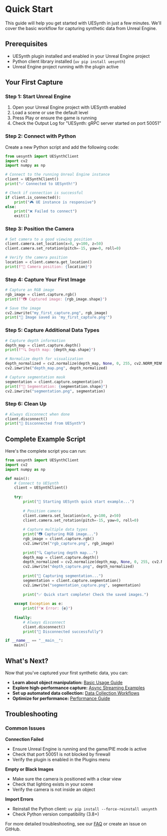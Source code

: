 # Quick Start

This guide will help you get started with UESynth in just a few minutes. We'll cover the basic workflow for capturing synthetic data from Unreal Engine.

## Prerequisites

- UESynth plugin installed and enabled in your Unreal Engine project
- Python client library installed (`uv pip install uesynth`)
- Unreal Engine project running with the plugin active

## Your First Capture

### Step 1: Start Unreal Engine

1. Open your Unreal Engine project with UESynth enabled
2. Load a scene or use the default level
3. Press Play or ensure the game is running
4. Check the Output Log for "UESynth: gRPC server started on port 50051"

### Step 2: Connect with Python

Create a new Python script and add the following code:

```python
from uesynth import UESynthClient
import cv2
import numpy as np

# Connect to the running Unreal Engine instance
client = UESynthClient()
print("✅ Connected to UESynth!")

# Check if connection is successful
if client.is_connected():
    print("🎮 UE instance is responsive")
else:
    print("❌ Failed to connect")
    exit(1)
```

### Step 3: Position the Camera

```python
# Set camera to a good viewing position
client.camera.set_location(x=0, y=100, z=50)
client.camera.set_rotation(pitch=-15, yaw=0, roll=0)

# Verify the camera position
location = client.camera.get_location()
print(f"📍 Camera position: {location}")
```

### Step 4: Capture Your First Image

```python
# Capture an RGB image
rgb_image = client.capture.rgb()
print(f"📷 Captured image: {rgb_image.shape}")

# Save the image
cv2.imwrite("my_first_capture.png", rgb_image)
print("💾 Image saved as 'my_first_capture.png'")
```

### Step 5: Capture Additional Data Types

```python
# Capture depth information
depth_map = client.capture.depth()
print(f"🔍 Depth map: {depth_map.shape}")

# Normalize depth for visualization
depth_normalized = cv2.normalize(depth_map, None, 0, 255, cv2.NORM_MINMAX, dtype=cv2.CV_8U)
cv2.imwrite("depth_map.png", depth_normalized)

# Capture segmentation mask
segmentation = client.capture.segmentation()
print(f"🎯 Segmentation: {segmentation.shape}")
cv2.imwrite("segmentation.png", segmentation)
```

### Step 6: Clean Up

```python
# Always disconnect when done
client.disconnect()
print("👋 Disconnected from UESynth")
```

## Complete Example Script

Here's the complete script you can run:

```python
from uesynth import UESynthClient
import cv2
import numpy as np

def main():
    # Connect to UESynth
    client = UESynthClient()
    
    try:
        print("🚀 Starting UESynth quick start example...")
        
        # Position camera
        client.camera.set_location(x=0, y=100, z=50)
        client.camera.set_rotation(pitch=-15, yaw=0, roll=0)
        
        # Capture multiple data types
        print("📷 Capturing RGB image...")
        rgb_image = client.capture.rgb()
        cv2.imwrite("rgb_capture.png", rgb_image)
        
        print("🔍 Capturing depth map...")
        depth_map = client.capture.depth()
        depth_normalized = cv2.normalize(depth_map, None, 0, 255, cv2.NORM_MINMAX, dtype=cv2.CV_8U)
        cv2.imwrite("depth_capture.png", depth_normalized)
        
        print("🎯 Capturing segmentation...")
        segmentation = client.capture.segmentation()
        cv2.imwrite("segmentation_capture.png", segmentation)
        
        print("✅ Quick start complete! Check the saved images.")
        
    except Exception as e:
        print(f"❌ Error: {e}")
    
    finally:
        # Always disconnect
        client.disconnect()
        print("👋 Disconnected successfully")

if __name__ == "__main__":
    main()
```

## What's Next?

Now that you've captured your first synthetic data, you can:

- **Learn about object manipulation:** [Basic Usage Guide](../guides/basic-usage.md)
- **Explore high-performance capture:** [Async Streaming Examples](../examples/async-streaming.md)
- **Set up automated data collection:** [Data Collection Workflows](../guides/data-collection.md)
- **Optimize for performance:** [Performance Guide](../performance/optimization.md)

## Troubleshooting

### Common Issues

**Connection Failed**
- Ensure Unreal Engine is running and the game/PIE mode is active
- Check that port 50051 is not blocked by firewall
- Verify the plugin is enabled in the Plugins menu

**Empty or Black Images**
- Make sure the camera is positioned with a clear view
- Check that lighting exists in your scene
- Verify the camera is not inside an object

**Import Errors**
- Reinstall the Python client: `uv pip install --force-reinstall uesynth`
- Check Python version compatibility (3.8+)

For more detailed troubleshooting, see our [FAQ](../guides/faq.md) or create an issue on GitHub. 